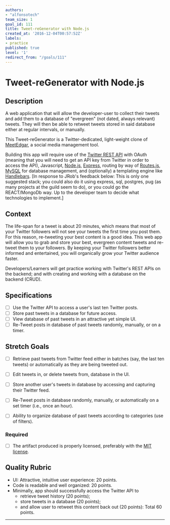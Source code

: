 ```yaml
---
authors:
- "alfonsotech"
team_size: 1
goal_id: 111
title: Tweet-reGenerator with Node.js
created_at: '2016-12-04T00:57:52Z'
labels:
- practice
published: true
level: '1'
redirect_from: "/goals/111"
---
```


# Tweet-reGenerator with Node.js

## Description

A web application that will allow the developer-user to collect their tweets and add them to a database of "evergreen" (not dated, always relevant) tweets. They will then be able to retweet tweets stored in said database either at regular intervals, or manually.

This Tweet-reGenerator is a Twitter-dedicated, light-weight clone of [MeetEdgar](https://meetedgar.com/), a social media management tool.

Building this app will require use of the [Twitter REST API](https://dev.twitter.com/overview/api) with OAuth (meaning that you will need to get an API key from Twitter in order to access the API), Javascript, [Node.js](https://nodejs.org/en/), [Express](http://expressjs.com/), routing by way of [Routes.js](https://www.npmjs.com/package/routes-js), [MySQL](https://www.mysql.com/) for database management, and (optionally) a templating engine like [Handlebars](http://handlebarsjs.com/). [In response to JRob's feedback below: This is only one suggested stack; you could also do it using express, sql, postgres, pug (as many projects at the guild seem to do), or you could go the REACT/MongoDb way. Up to the developer team to decide what technologies to implement.]

## Context

The life-span for a tweet is about 20 minutes, which means that most of your Twitter followers will not see your tweets the first time you post them. For this reason, re-tweeting your best content is a good idea. This web app will allow you to grab and store your best, evergreen content tweets and re-tweet them to your followers. By keeping your Twitter followers better informed and entertained, you will organically grow your Twitter audience faster.

Developers/Learners will get practice working with Twitter's REST APIs on the backend; and with creating and working with a database on the backend (CRUD).


## Specifications

- [ ] Use the Twitter API to access a user's last ten Twitter posts.
- [ ] Store past tweets in a database for future access.
- [ ] View database of past tweets in an attractive yet simple UI.
- [ ] Re-Tweet posts in database of past tweets randomly, manually, or on a timer.

## Stretch Goals

- [ ] Retrieve past tweets from Twitter feed either in batches (say, the last ten tweets) or automatically as they are being tweeted out.
- [ ] Edit tweets in, or delete tweets from, database in the UI.
- [ ] Store another user's tweets in database by accessing and capturing their Twitter feed.
- [ ] Re-Tweet posts in database randomly, manually, or automatically on a set timer (i.e., once an hour).
- [ ] Ability to organize database of past tweets according to categories (use of filters).


### Required

- [ ] The artifact produced is properly licensed, preferably with the [MIT license][mit-license].

## Quality Rubric

- UI: Attractive, intuitive user experience: 20 points.
- Code is readable and well organized: 20 points.
- Minimally, app should successfully access the Twitter API to
  - retrieve tweet history (20 points);
  - store tweets in a database (20 points);
  - and allow user to retweet this content back out (20 points):
            Total 60 points.

---






[mit-license]: https://opensource.org/licenses/MIT

